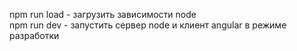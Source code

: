 npm run load - загрузить зависимости node<br>
npm run dev - запустить сервер node и клиент angular в режиме разработки
